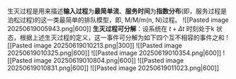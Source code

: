 生灭过程是用来描述**输入过程**为**最简单流**、**服务时间**为**指数分布**(即，服务过程是泊松过程)的这一类最简单的排队模型，即, M/M/m(n, N)过程。
![[Pasted image 20250619005943.png|600]]
**生灭过程可分解**：设系统在 $t+Δt$ 时刻处于k 状态，根据上述生灭过程的定义，这一事件可分解为如下四个互不相容的事件之和
![[Pasted image 20250619010213.png|300]]
![[Pasted image 20250619010325.png|600]]
![[Pasted image 20250619010354.png|600]]
![[Pasted image 20250619010804.png|600]]
![[Pasted image 20250619010831.png|600]]
![[Pasted image 20250619011023.png|600]]

